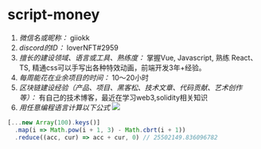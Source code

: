 # script-money

1. *微信名或昵称：* giiokk
2. *discord的ID：* loverNFT#2959
3. *擅长的建设领域、语言或工具、熟练度：* 掌握Vue, Javascript, 熟练 React、TS, 精通css可以手写出各种特效动画，前端开发3年+经验。
4. *每周能花在业余项目的时间：* 10～20小时
5. *区块链建设经验（产品、项目、黑客松、技术文章、代码贡献、艺术创作等）：* 有自己的技术博客，最近在学习web3,solidity相关知识
6. *用任意编程语言计算以下公式*
![](https://latex.codecogs.com/svg.image?\sum_{n=1}^{100}\left&space;(n^{3}-\sqrt[3]{n}&space;\right&space;))

```Javascript
[...new Array(100).keys()]
  .map(i => Math.pow(i + 1, 3) - Math.cbrt(i + 1))
  .reduce((acc, cur) => acc + cur, 0) // 25502149.836096782
```
